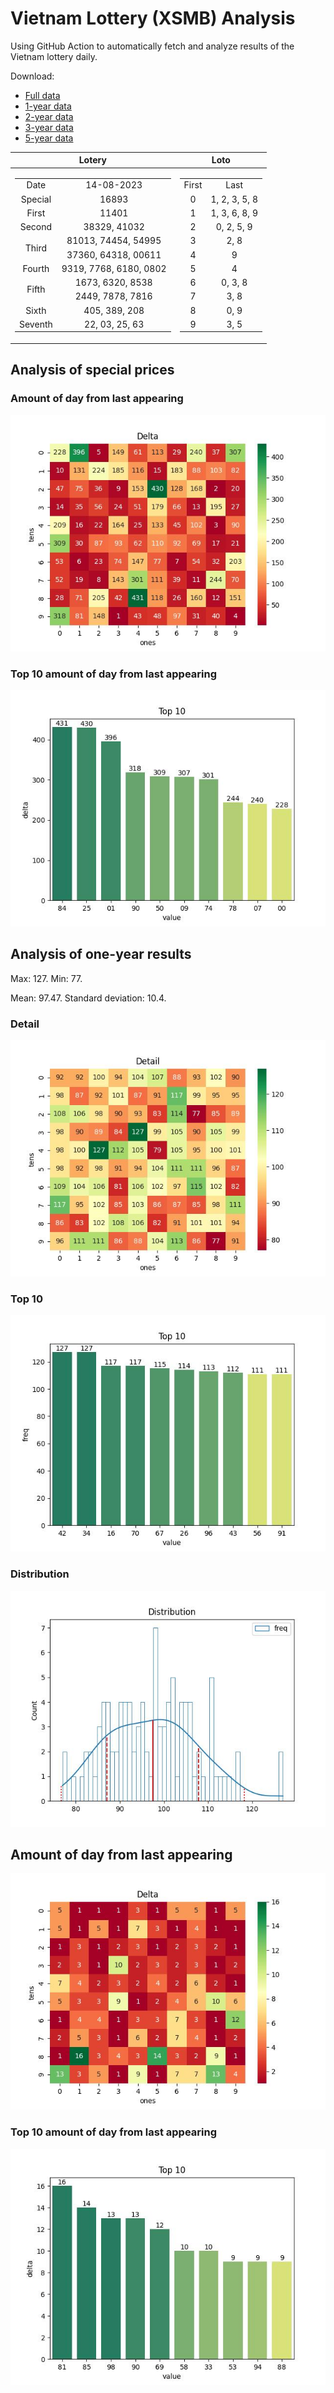 # Vietnam Lottery (XSMB) Analysis

Using GitHub Action to automatically fetch and analyze results of the Vietnam lottery daily.

Download:

* [Full data](https://raw.githubusercontent.com/khiemdoan/vietnam-lottery-xsmb-analysis/main/results/xsmb.csv)
* [1-year data](https://raw.githubusercontent.com/khiemdoan/vietnam-lottery-xsmb-analysis/main/results/xsmb_1_year.csv)
* [2-year data](https://raw.githubusercontent.com/khiemdoan/vietnam-lottery-xsmb-analysis/main/results/xsmb_2_year.csv)
* [3-year data](https://raw.githubusercontent.com/khiemdoan/vietnam-lottery-xsmb-analysis/main/results/xsmb_3_year.csv)
* [5-year data](https://raw.githubusercontent.com/khiemdoan/vietnam-lottery-xsmb-analysis/main/results/xsmb_5_year.csv)

| Lotery      | Loto |
| :-----------: | :-----------: |
| <table><tr><td>Date</td><td>14-08-2023</td></tr><tr><td>Special</td><td>16893</td></tr><tr><td>First</td><td>11401</td></tr><tr><td>Second</td><td>38329, 41032</td></tr><tr><td rowspan="2">Third</td><td>81013, 74454, 54995</td></tr><tr><td>37360, 64318, 00611</td></tr><tr><td>Fourth</td><td>9319, 7768, 6180, 0802</td></tr><tr><td rowspan="2">Fifth</td><td>1673, 6320, 8538</td></tr><tr><td>2449, 7878, 7816</td></tr><tr><td>Sixth</td><td>405, 389, 208</td></tr><tr><td>Seventh</td><td>22, 03, 25, 63</td></tr></table> | <table><tr><td>First</td><td>Last</td></tr><tr><td>0</td><td>1, 2, 3, 5, 8</td></tr><tr><td>1</td><td>1, 3, 6, 8, 9</td></tr><tr><td>2</td><td>0, 2, 5, 9</td></tr><tr><td>3</td><td>2, 8</td></tr><tr><td>4</td><td>9</td></tr><tr><td>5</td><td>4</td></tr><tr><td>6</td><td>0, 3, 8</td></tr><tr><td>7</td><td>3, 8</td></tr><tr><td>8</td><td>0, 9</td></tr><tr><td>9</td><td>3, 5</td></tr></table> |


<h2>Analysis of special prices</h2>

<h3>Amount of day from last appearing</h3>

![Delta](images/special_delta.jpg)

<h3>Top 10 amount of day from last appearing</h3>

![Delta top 10](images/special_delta_top_10.jpg)

<h2>Analysis of one-year results</h2>

Max: 127. Min: 77.

Mean: 97.47. Standard deviation: 10.4.

<h3>Detail</h3>

![Detail](images/heatmap.jpg)

<h3>Top 10</h3>

![Top 10](images/top-10.jpg)

<h3>Distribution</h3>

![Distribution](images/distribution.jpg)

<h2>Amount of day from last appearing</h2>

![Delta](images/delta.jpg)

<h3>Top 10 amount of day from last appearing</h3>

![Delta top 10](images/delta_top_10.jpg)